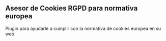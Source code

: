 Asesor de Cookies RGPD para normativa europea
-------------------------------------------------

Plugin para ayudarle a cumplir con la normativa de cookies europea en su web.

